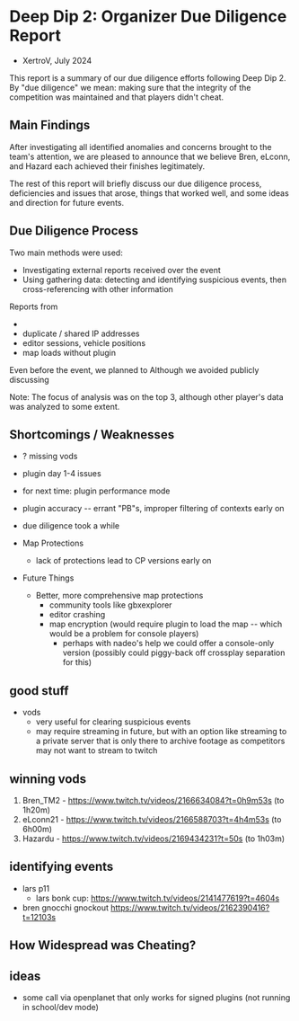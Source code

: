# Deep Dip 2: Organizer Due Diligence Report

- XertroV, July 2024

This report is a summary of our due diligence efforts following Deep Dip 2. By "due diligence" we mean: making sure that the integrity of the competition was maintained and that players didn't cheat.

## Main Findings

After investigating all identified anomalies and concerns brought to the team's attention, we are pleased to announce that we believe Bren, eLconn, and Hazard each achieved their finishes legitimately.

The rest of this report will briefly discuss our due diligence process, deficiencies and issues that arose, things that worked well, and some ideas and direction for future events.

## Due Diligence Process

Two main methods were used:
- Investigating external reports received over the event
- Using gathering data: detecting and identifying suspicious events, then cross-referencing with other information

Reports from



-
- duplicate / shared IP addresses
- editor sessions, vehicle positions
- map loads without plugin


Even before the event, we planned to
Although we avoided publicly discussing

Note: The focus of analysis was on the top 3, although other player's data was analyzed to some extent.
## Shortcomings / Weaknesses

* ? missing vods

* plugin day 1-4 issues
* for next time: plugin performance mode
* plugin accuracy -- errant "PB"s, improper filtering of contexts early on

* due diligence took a while

* Map Protections
  * lack of protections lead to CP versions early on

* Future Things
  * Better, more comprehensive map protections
    * community tools like gbxexplorer
    * editor crashing
    * map encryption (would require plugin to load the map -- which would be a problem for console players)
      * perhaps with nadeo's help we could offer a console-only version (possibly could piggy-back off crossplay separation for this)


## good stuff

* vods
  * very useful for clearing suspicious events
  * may require streaming in future, but with an option like streaming to a private server that is only there to archive footage as competitors may not want to stream to twitch

## winning vods

1. Bren_TM2 - <https://www.twitch.tv/videos/2166634084?t=0h9m53s> (to 1h20m)
2. eLconn21 - <https://www.twitch.tv/videos/2166588703?t=4h4m53s> (to 6h00m)
3. Hazardu - <https://www.twitch.tv/videos/2169434231?t=50s> (to 1h03m)

## identifying events

* lars p11
  * lars bonk cup: <https://www.twitch.tv/videos/2141477619?t=4604s>
* bren gnocchi gnockout <https://www.twitch.tv/videos/2162390416?t=12103s>

## How Widespread was Cheating?

## ideas

- some call via openplanet that only works for signed plugins (not running in school/dev mode)
